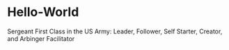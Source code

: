 # Hello-World
Sergeant First Class in the US Army:
Leader, Follower, Self Starter, Creator, and Arbinger Facilitator
